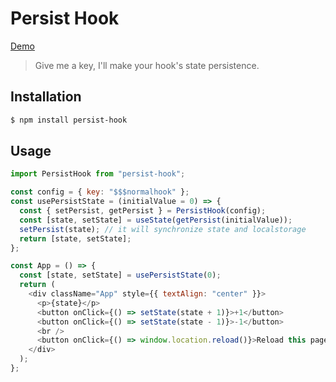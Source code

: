 # Persist Hook

[Demo](https://codesandbox.io/s/0p5kx9rqrl)
> Give me a key, I'll make your hook's state persistence.

## Installation

```sh
$ npm install persist-hook
```

## Usage

```javascript
import PersistHook from "persist-hook";

const config = { key: "$$$normalhook" };
const usePersistState = (initialValue = 0) => {
  const { setPersist, getPersist } = PersistHook(config);
  const [state, setState] = useState(getPersist(initialValue));
  setPersist(state); // it will synchronize state and localstorage
  return [state, setState];
};

const App = () => {
  const [state, setState] = usePersistState(0);
  return (
    <div className="App" style={{ textAlign: "center" }}>
      <p>{state}</p>
      <button onClick={() => setState(state + 1)}>+1</button>
      <button onClick={() => setState(state - 1)}>-1</button>
      <br />
      <button onClick={() => window.location.reload()}>Reload this page</button>
    </div>
  );
};
```
